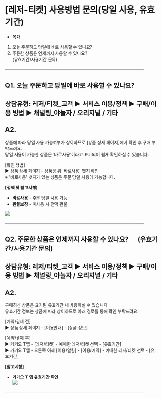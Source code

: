 # [레저-티켓] 사용방법 문의(당일 사용, 유효기간)

* **목차**

1. 오늘 주문하고 당일에 바로 사용할 수 있나요?
2. 주문한 상품은 언제까지 사용할 수 있나요?  
   (유효기간/사용기간 문의)

──────────────────────────────────────────────

**Q1.** **오늘 주문하고 당일에 바로 사용할 수 있나요?**
-------------------------------------

상담유형: 레저/티켓\_고객 ▶ 서비스 이용/정책 ▶ 구매/이용 방법 ▶ 채널링\_야놀자 / 오리지널 / 기타
-------------------------------------------------------------

**A2.**
-------

상품에 따라 당일 사용 가능여부가 상이하므로 [상품 상세 페이지]에서 확인 후 구매 부탁드려요.  
당일 사용이 가능한 상품은 '바로사용'이라고 표기되어 쉽게 확인하실 수 있습니다.

[확인 방법]  
▶ 상품 상세 페이지 - 상품명 위 '바로사용' 뱃지 확인  
※ '바로사용' 뱃지가 있는 상품은 주문 당일 사용이 가능합니다.

**[정책 및 참고사항]**

* **바로사용** - 주문 당일 사용 가능
* **환불보장** - 미사용 시 전액 환불

![](https://kakaomobilitysupport.zendesk.com/hc/article_attachments/36357332255513)

──────────────────────────────────────────────

**Q2. 주문한 상품은 언제까지 사용할 수 있나요?      (유효기간/사용기간 문의)**
---------------------------------------------------

상담유형: 레저/티켓\_고객 ▶ 서비스 이용/정책 ▶ 구매/이용 방법 ▶ 채널링\_야놀자 / 오리지널 / 기타
-------------------------------------------------------------

**A2.**
-------

구매하신 상품은 표기된 유효기간 내 사용하실 수 있습니다.   
유효기간 정보는 상품에 따라 상이하므로 아래 경로를 통해 확인 부탁드려요.

[예약/결제 전]  
▶ 상품 상세 페이지 - [이용안내] - [상품 정보]

[예약/결제 후]  
▶ 카카오 T앱 - [레저/티켓] - 예매한 레저/티켓 선택 - [유효기간]  
▶ 카카오 T앱 - 오른쪽 아래 [이용/알림] - [이용/예약] - 예매한 레저/티켓 선택 - [유효기간]

**[참고사항]**

* **카카오 T 앱 유효기간 확인**  
  ![](https://kakaomobilitysupport.zendesk.com/hc/article_attachments/36357332280217)

──────────────────────────────────────────────